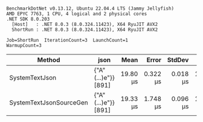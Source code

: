 ```

BenchmarkDotNet v0.13.12, Ubuntu 22.04.4 LTS (Jammy Jellyfish)
AMD EPYC 7763, 1 CPU, 4 logical and 2 physical cores
.NET SDK 8.0.203
  [Host]   : .NET 8.0.3 (8.0.324.11423), X64 RyuJIT AVX2
  ShortRun : .NET 8.0.3 (8.0.324.11423), X64 RyuJIT AVX2

Job=ShortRun  IterationCount=3  LaunchCount=1  
WarmupCount=3  

```
| Method                  | json                | Mean     | Error    | StdDev   | Min      | Max      | Gen0   | Allocated |
|------------------------ |-------------------- |---------:|---------:|---------:|---------:|---------:|-------:|----------:|
| SystemTextJson          | {&quot;A&quot;(...)e&quot;}} [891] | 19.80 μs | 0.322 μs | 0.018 μs | 19.79 μs | 19.82 μs | 0.0305 |   3.19 KB |
| SystemTextJsonSourceGen | {&quot;A&quot;(...)e&quot;}} [891] | 19.33 μs | 1.748 μs | 0.096 μs | 19.24 μs | 19.43 μs | 0.0305 |   3.19 KB |
